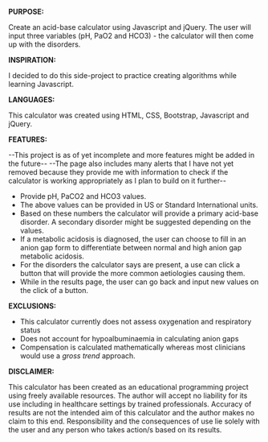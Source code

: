 **PURPOSE:**

Create an acid-base calculator using Javascript and jQuery. The user will input three variables (pH, PaO2 and HCO3) - the calculator will then come up with the disorders.

**INSPIRATION:**

I decided to do this side-project to practice creating algorithms while learning Javascript.

**LANGUAGES:**

This calculator was created using HTML, CSS, Bootstrap, Javascript and jQuery.

**FEATURES:**

--This project is as of yet incomplete and more features might be added in the future--
--The page also includes many alerts that I have not yet removed because they provide me with information to check if the calculator is working appropriately as I plan to build on it further--

- Provide pH, PaCO2 and HCO3 values.
- The above values can be provided in US or Standard International units.
- Based on these numbers the calculator will provide a primary acid-base disorder. A secondary disorder might be suggested depending on the values.
- If a metabolic acidosis is diagnosed, the user can choose to fill in an anion gap form to differentiate between normal and high anion gap metabolic acidosis.
- For the disorders the calculator says are present, a use can click a button that will provide the more common aetiologies causing them.
- While in the results page, the user can go back and input new values on the click of a button.

**EXCLUSIONS:**

- This calculator currently does not assess oxygenation and respiratory status
- Does not account for hypoalbuminaemia in calculating anion gaps
- Compensation is calculated mathematically whereas most clinicians would use a *gross trend* approach.

**DISCLAIMER:**

This calculator has been created as an educational programming project using freely available resources. The author will accept no liability for its use including in healthcare settings by trained professionals. Accuracy of results are not the intended aim of this calculator and the author makes no claim to this end. Responsibility and the consequences of use lie solely with the user and any person who takes action/s based on its results.
